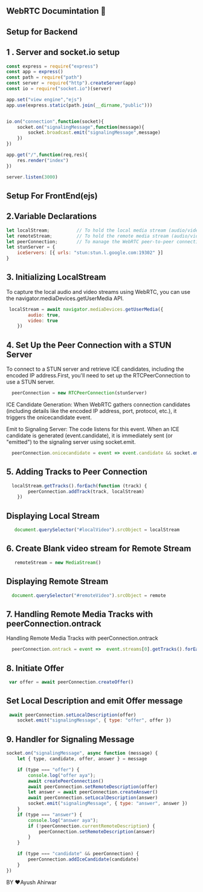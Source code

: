 
## WebRTC Documintation 📃


## Setup for Backend
## 1 . Server and socket.io setup 

```javascript
const express = require("express")
const app = express()
const path = require("path")
const server = require("http").createServer(app)
const io = require("socket.io")(server)

app.set("view engine","ejs")
app.use(express.static(path.join(__dirname,"public")))


io.on("connection",function(socket){
    socket.on("signalingMessage",function(message){
        socket.broadcast.emit("signalingMessage",message)
    })
})

app.get("/",function(req,res){
    res.render("index")
})

server.listen(3000)
```

## Setup For FrontEnd(ejs)
## 2.Variable Declarations
```javascript
let localStream;          // To hold the local media stream (audio/video)
let remoteStream;         // To hold the remote media stream (audio/video)
let peerConnection;       // To manage the WebRTC peer-to-peer connection
let stunServer = {
    iceServers: [{ urls: "stun:stun.l.google.com:19302" }]
}
```

## 3. Initializing LocalStream
To capture the local audio and video streams using WebRTC, you can use the navigator.mediaDevices.getUserMedia API.

```javascript
 localStream = await navigator.mediaDevices.getUserMedia({
        audio: true,
        video: true
    })
```

## 4. Set Up the Peer Connection with a STUN Server
To connect to a STUN server and retrieve ICE candidates, including the encoded IP address.First, you'll need to set up the RTCPeerConnection to use a STUN server.

```javascript
  peerConnection = new RTCPeerConnection(stunServer)
```

ICE Candidate Generation: When WebRTC gathers connection candidates (including details like the encoded IP address, port, protocol, etc.), it triggers the onicecandidate event.

Emit to Signaling Server: The code listens for this event. When an ICE candidate is generated (event.candidate), it is immediately sent (or "emitted") to the signaling server using socket.emit.

```javascript
  peerConnection.onicecandidate = event => event.candidate && socket.emit("signalingMessage", { type: "candidate", candidate: event.candidate })

```
## 5. Adding Tracks to Peer Connection 
```javascript
  localStream.getTracks().forEach(function (track) {
        peerConnection.addTrack(track, localStream)
    })

```
## Displaying Local Stream
```javascript
   document.querySelector("#localVideo").srcObject = localStream

```
## 6. Create Blank video stream for Remote Stream 
```javascript
   remoteStream = new MediaStream()

```
## Displaying Remote Stream
```javascript
  document.querySelector("#remoteVideo").srcObject = remote

```

## 7. Handling Remote Media Tracks with peerConnection.ontrack

Handling Remote Media Tracks with peerConnection.ontrack
```javascript
  peerConnection.ontrack = event =>  event.streams[0].getTracks().forEach(track => remote.addTrack(track))

```

## 8.  Initiate Offer 
```javascript
 var offer = await peerConnection.createOffer()
```
## Set Local Description and emit Offer message
```javascript
 await peerConnection.setLocalDescription(offer)
    socket.emit("signalingMessage", { type: "offer", offer })
```

## 9. Handler for Signaling Message 
```javascript
socket.on("signalingMessage", async function (message) {
    let { type, candidate, offer, answer } = message

    if (type === "offer") {
        console.log("offer aya");
        await createPeerConnection()
        await peerConnection.setRemoteDescription(offer)
        let answer = await peerConnection.createAnswer()
        await peerConnection.setLocalDescription(answer)
        socket.emit("signalingMessage", { type: "answer", answer })
    }
    if (type === "answer") {
        console.log("answer aya");
        if (!peerConnection.currentRemoteDescription) {
            peerConnection.setRemoteDescription(answer)
        }
    }

    if (type === "candidate" && peerConnection) {
        peerConnection.addIceCandidate(candidate)
    }
})
```



BY ❤️Ayush Ahirwar
